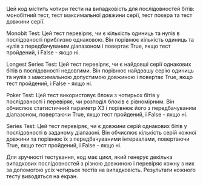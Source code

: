 Цей код містить чотири тести на випадковість для послідовностей бітів: монобітний тест, тест максимальної довжини серії, тест покера та тест довжини серії.

Monobit Test: Цей тест перевіряє, чи є кількість одиниць та нулів в послідовності приблизно однаковою. Він порівнює кількість одиниць та нулів з передбачуваним діапазоном і повертає True, якщо тест пройдений, і False - якщо ні.

Longest Series Test: Цей тест перевіряє, чи є найдовші серії однакових бітів в послідовності недовгими. Він порівнює найдовшу серію одиниць та нулів з максимальною допустимою довжиною і повертає True, якщо тест пройдений, і False - якщо ні.

Poker Test: Цей тест використовує блоки з чотирьох бітів у послідовності і перевіряє, чи розподіл блоків є рівномірним. Він обчислює статистичний параметр X3 і порівнює його з передбачуваним діапазоном, повертаючи True, якщо тест пройдений, і False - якщо ні.

Series Test: Цей тест перевіряє, чи є довжини серій однакових бітів у послідовності в заданому діапазоні. Він обчислює кількість серій кожної довжини та порівнює їх з передбачуваними інтервалами, повертаючи True, якщо тест пройдений, і False - якщо ні.

Для зручності тестування, код має цикл, який генерує декілька випадкових послідовностей з різною довжиною і перевіряє кожну з них за допомогою усіх чотирьох тестів на випадковість. Результати кожного тесту виводяться на екран.
